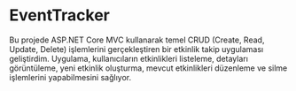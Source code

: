# EventTracker
 Bu projede ASP.NET Core MVC kullanarak temel CRUD (Create, Read, Update, Delete) işlemlerini gerçekleştiren bir etkinlik takip uygulaması geliştirdim. Uygulama, kullanıcıların etkinlikleri listeleme, detayları görüntüleme, yeni etkinlik oluşturma, mevcut etkinlikleri düzenleme ve silme işlemlerini yapabilmesini sağlıyor.
